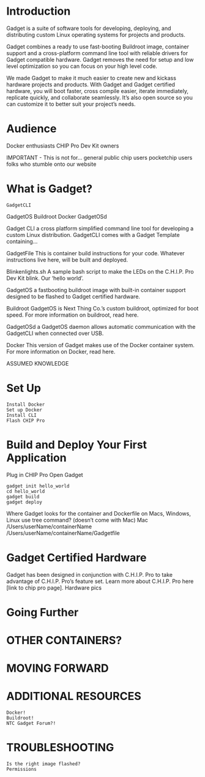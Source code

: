 # Introduction
Gadget is a suite of software tools for developing, deploying, and distributing custom Linux operating systems for projects and products.

Gadget combines a ready to use fast-booting Buildroot image, container support and a cross-platform command line tool with reliable drivers for Gadget compatible hardware. Gadget removes the need for setup and low level optimization so you can focus on your high level code.

We made Gadget to make it much easier to create new and kickass hardware projects and products. With Gadget and Gadget certified hardware, you will boot faster, cross compile easier, iterate immediately, replicate quickly, and collaborate seamlessly. It’s also open source so you can customize it to better suit your project’s needs.

# Audience
Docker enthusiasts
CHIP Pro Dev Kit owners

IMPORTANT - This is not for…
general public
chip users
pocketchip users
folks who stumble onto our website

# What is Gadget?
 
	GadgetCLI
GadgetOS
		Buildroot
		Docker
		GadgetOSd
		
Gadget CLI
a cross platform simplified command line tool for developing a custom Linux distribution. GadgetCLI comes with a Gadget Template containing...

GadgetFile
This is container build instructions for your code. Whatever instructions live here, will be built and deployed.

Blinkenlights.sh 
A sample bash script to make the LEDs on the C.H.I.P. Pro Dev Kit blink. Our ‘hello world’.

GadgetOS
a fastbooting buildroot image with built-in container support designed to be flashed to Gadget certified hardware.

Buildroot
GadgetOS is Next Thing Co.’s custom buildroot, optimized for boot speed. For more information on buildroot, read here.

GadgetOSd
a GadgetOS daemon allows automatic communication with the GadgetCLI when connected over USB.

Docker
This version of Gadget makes use of the Docker container system. For more information on Docker, read here.

ASSUMED KNOWLEDGE

# Set Up
	Install Docker
	Set up Docker
	Install CLI
	Flash CHIP Pro 

# Build and Deploy Your First Application

Plug in CHIP Pro
Open Gadget

```
gadget init hello_world
cd hello_world
gadget build
gadget deploy
```

Where Gadget looks for the container and Dockerfile on Macs, Windows, Linux
	use tree command? (doesn’t come with Mac)
	Mac 
	/Users/userName/containerName
	/Users/userName/containerName/Gadgetfile
	

# Gadget Certified Hardware

Gadget has been designed in conjunction with C.H.I.P. Pro to take advantage of C.H.I.P. Pro’s feature set. Learn more about C.H.I.P. Pro here [link to chip pro page].
Hardware pics

# Going Further 
	

# OTHER CONTAINERS?

# MOVING FORWARD

# ADDITIONAL RESOURCES
	Docker!
	Buildroot!
	NTC Gadget Forum?!

# TROUBLESHOOTING
	Is the right image flashed?
	Permissions






